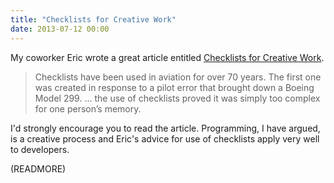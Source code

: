 ```yaml
---
title: "Checklists for Creative Work"
date: 2013-07-12 00:00
---
```


My coworker Eric wrote a great article entitled [Checklists for Creative Work](http://www.teehanlax.com/blog/checklists-for-creative-work/).

> Checklists have been used in aviation for over 70 years. The first one was created in response to a pilot error that brought down a Boeing Model 299. ... the use of checklists proved it was simply too complex for one person’s memory.

I'd strongly encourage you to read the article. Programming, I have argued, is a creative process and Eric's advice for use of checklists apply very well to developers.

(READMORE)
